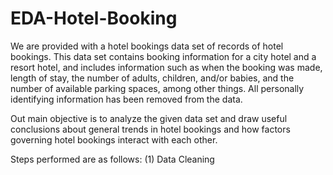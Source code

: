 # EDA-Hotel-Booking
We are provided with a hotel bookings data set of records of hotel bookings. This data set contains booking information for a city hotel and a resort hotel, and includes information such as when the booking was made, length of stay, the number of adults, children, and/or babies, and the number of available parking spaces, among other things. All personally identifying information has been removed from the data. 

Out main objective is to analyze the given data set and draw useful conclusions about general trends in hotel bookings and how factors governing hotel bookings interact with each other.

Steps performed are as follows:
(1) Data Cleaning
